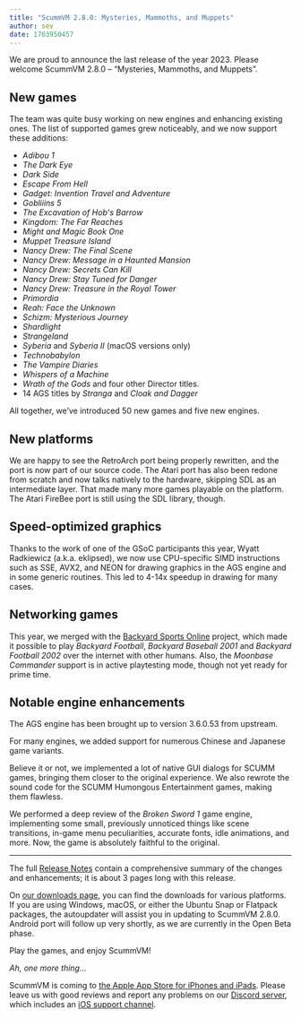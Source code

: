 ```yaml
---
title: "ScummVM 2.8.0: Mysteries, Mammoths, and Muppets"
author: sev
date: 1703950457
---
```


We are proud to announce the last release of the year 2023. Please welcome ScummVM 2.8.0 – “Mysteries, Mammoths, and Muppets”.

## New games
The team was quite busy working on new engines and enhancing existing ones. The list of supported games grew noticeably, and we now support these additions:

   * _Adibou 1_
   * _The Dark Eye_
   * _Dark Side_
   * _Escape From Hell_
   * _Gadget: Invention Travel and Adventure_
   * _Gobliiins 5_
   * _The Excavation of Hob's Barrow_
   * _Kingdom: The Far Reaches_
   * _Might and Magic Book One_
   * _Muppet Treasure Island_
   * _Nancy Drew: The Final Scene_
   * _Nancy Drew: Message in a Haunted Mansion_
   * _Nancy Drew: Secrets Can Kill_
   * _Nancy Drew: Stay Tuned for Danger_
   * _Nancy Drew: Treasure in the Royal Tower_
   * _Primordia_
   * _Reah: Face the Unknown_
   * _Schizm: Mysterious Journey_
   * _Shardlight_
   * _Strangeland_
   * _Syberia_ and _Syberia II_ (macOS versions only)
   * _Technobabylon_
   * _The Vampire Diaries_
   * _Whispers of a Machine_
   * _Wrath of the Gods_ and four other Director titles.
   * 14 AGS titles by _Stranga_ and _Cloak and Dagger_

All together, we’ve introduced 50 new games and five new engines.

## New platforms
We are happy to see the RetroArch port being properly rewritten, and the port is now part of our source code. The Atari port has also been redone from scratch and now talks natively to the hardware, skipping SDL as an intermediate layer. That made many more games playable on the platform. The Atari FireBee port is still using the SDL library, though.

## Speed-optimized graphics
Thanks to the work of one of the GSoC participants this year, Wyatt Radkiewicz (a.k.a. eklipsed), we now use CPU-specific SIMD instructions such as SSE, AVX2, and NEON for drawing graphics in the AGS engine and in some generic routines. This led to 4-14x speedup in drawing for many cases.

## Networking games
This year, we merged with the [Backyard Sports Online](https://backyardsports.online/) project, which made it possible to play _Backyard Football_, _Backyard Baseball 2001_ and _Backyard Football 2002_  over the internet with other humans. Also, the _Moonbase Commander_ support is in active playtesting mode, though not yet ready for prime time.

## Notable engine enhancements
The AGS engine has been brought up to version 3.6.0.53 from upstream.

For many engines, we added support for numerous Chinese and Japanese game variants.

Believe it or not, we implemented a lot of native GUI dialogs for SCUMM games, bringing them closer to the original experience. We also rewrote the sound code for the SCUMM Humongous Entertainment games, making them flawless.

We performed a deep review of the _Broken Sword 1_ game engine, implementing some small, previously unnoticed things like scene transitions, in-game menu peculiarities, accurate fonts, idle animations, and more. Now, the game is absolutely faithful to the original.

----

The full [Release Notes](https://downloads.scummvm.org/frs/scummvm/2.8.0/ReleaseNotes.html) contain a comprehensive summary of the changes and enhancements; it is about 3 pages long with this release.

On [our downloads page](https://www.scummvm.org/downloads/), you can find the downloads for various platforms. If you are using Windows, macOS, or either the Ubuntu Snap or Flatpack packages, the autoupdater will assist you in updating to ScummVM 2.8.0. Android port will follow up very shortly, as we are currently in the Open Beta phase.

Play the games, and enjoy ScummVM!

_Ah, one more thing…_

ScummVM is coming to [the Apple App Store for iPhones and iPads](https://apps.apple.com/us/app/scummvm/id6446184412). Please leave us with good reviews and report any problems on our [Discord server](https://discord.gg/4cDsMNtcpG), which includes an [iOS support channel](https://discord.com/channels/581224060529148060/1149456560922316911).

